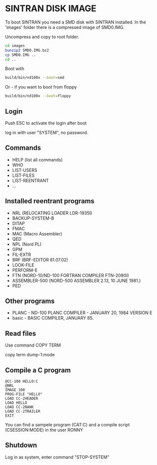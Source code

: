 # SINTRAN DISK IMAGE

To boot SINTRAN you need a SMD disk with SINTRAN installed. 
In the 'images' folder there is a compressed image of SMD0.IMG.

Uncompress and copy to root folder.

```bash
cd images
bunzip2 SMD0.IMG.bz2
cp SMD0.IMG ..
cd ..
```

Boot with 

```bash
build/bin/nd100x --boot=smd
```

Or - if you want to boot from floppy

```bash
build/bin/nd100x --boot=floppy
```

## Login

Push ESC to activate the login after boot

log in with user "SYSTEM", no password.

## Commands 

* HELP (list all commands)
* WHO
* LIST-USERS
* LIST-FILES
* LIST-REENTRANT
* ...

## Installed reentrant programs
* NRL (RELOCATING LOADER LDR-1935I)
* BACKUP-SYSTEM-B
* DITAP
* FMAC
* MAC (Macro Assembler)
* QED
* NPL (Nord PL)
* GPM 
* FIL-EXTR
* BRF (BRF-EDITOR 81.07.02)
* LOOK-FILE
* PERFORM-E
* FTN (NORD-10/ND-100 FORTRAN COMPILER FTN-2090I)
* ASSEMBLER-500 (NORD-500 ASSEMBLER 2.13, 10 JUNE 1981.)
* PED


## Other programs

 * PLANC - ND-100 PLANC COMPILER - JANUARY 20, 1984   VERSION E
 * basic - BASIC COMPILER, JANUARY 85.

## Read files

Use command COPY TERM <filename>

copy term dump-1:mode


## Compile a C program


```sintran
@CC-100 HELLO:C
@NRL
IMAGE 100
PROG-FILE "HELLO"
LOAD CC-2HEADER
LOAD HELLO
LOAD CC-2BANK
LOAD CC-2TRAILER
EXIT
```

You can find a sampele program (CAT:C) and a compile script (CSESSION:MODE) in the user RONNY


## Shutdown

Log in as system, enter command "STOP-SYSTEM"

